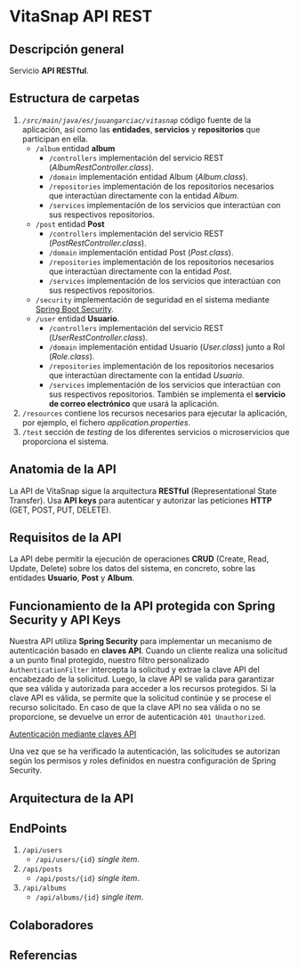 # VitaSnap API REST

## Descripción general

Servicio **API RESTful**.

## Estructura de carpetas

1. *`/src/main/java/es/juuangarciac/vitasnap`* código fuente de la aplicación, así como las **entidades**, **servicios** y **repositorios** que participan en ella.
    - `/album` entidad **album**
         - `/controllers` implementación del servicio REST (*AlbumRestController.class*).
        - `/domain` implementación entidad Album (*Album.class*).
        - `/repositories` implementación de los repositorios necesarios que interactúan directamente con la entidad *Album*.
        - `/services` implementación de los servicios que interactúan con sus respectivos repositorios.
    - `/post` entidad **Post**
         - `/controllers` implementación del servicio REST (*PostRestController.class*).
        - `/domain` implementación entidad Post (*Post.class*).
        - `/repositories` implementación de los repositorios necesarios que interactúan directamente con la entidad *Post*.
        - `/services` implementación de los servicios que interactúan con sus respectivos repositorios. 
    - `/security` implementación de seguridad en el sistema mediante [Spring Boot Security](https://spring.io/projects/spring-security).
    - `/user` entidad **Usuario**.
        - `/controllers` implementación del servicio REST (*UserRestController.class*).
        - `/domain` implementación entidad Usuario (*User.class*) junto a Rol (*Role.class*).
        - `/repositories` implementación de los repositorios necesarios que interactúan directamente con la entidad *Usuario*.
        - `/services` implementación de los servicios que interactúan con sus respectivos repositorios. También se implementa el **servicio de correo electrónico** que usará la aplicación.
2. `/resources` contiene los recursos necesarios para ejecutar la aplicación, por ejemplo, el fichero *application.properties*.
3. `/test` sección de *testing* de los diferentes servicios o microservicios que proporciona el sistema.

## Anatomia de la API

La API de VitaSnap sigue la arquitectura **RESTful** (Representational State Transfer). Usa **API keys** para autenticar y autorizar las peticiones **HTTP** (GET, POST, PUT, DELETE).

## Requisitos de la API

La API debe permitir la ejecución de operaciones **CRUD** (Create,  Read, Update, Delete) sobre los datos del sistema, en concreto, sobre las entidades **Usuario**, **Post** y **Album**.

## Funcionamiento de la API protegida con Spring Security y API Keys

Nuestra API utiliza **Spring Security** para implementar un mecanismo de autenticación basado en **claves API**. Cuando un cliente realiza una solicitud a un punto final protegido, nuestro filtro personalizado `AuthenticationFilter` intercepta la solicitud y extrae la clave API del encabezado de la solicitud. Luego, la clave API se valida para garantizar que sea válida y autorizada para acceder a los recursos protegidos. Si la clave API es válida, se permite que la solicitud continúe y se procese el recurso solicitado. En caso de que la clave API no sea válida o no se proporcione, se devuelve un error de autenticación `401 Unauthorized`.

[Autenticación mediante claves API](.\img\resources\APIKeyAuthentication.png)

Una vez que se ha verificado la autenticación, las solicitudes se autorizan según los permisos y roles definidos en nuestra configuración de Spring Security.

## Arquitectura de la API


## EndPoints
1. `/api/users`
    - `/api/users/{id}` *single item*.
2. `/api/posts`
    - `/api/posts/{id}` *single item*.
3. `/api/albums`
    - `/api/albums/{id}` *single item*.

## Colaboradores

## Referencias
